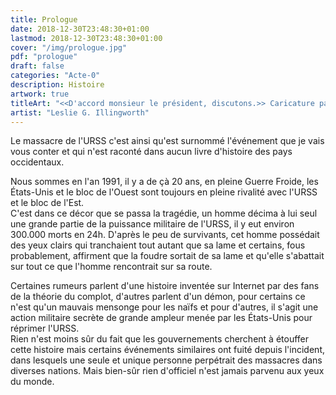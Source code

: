 ```yaml
---
title: Prologue
date: 2018-12-30T23:48:30+01:00
lastmod: 2018-12-30T23:48:30+01:00
cover: "/img/prologue.jpg"
pdf: "prologue"
draft: false
categories: "Acte-0"
description: Histoire
artwork: true
titleArt: "<<D'accord monsieur le président, discutons.>> Caricature paru dans le Daily Mail le 29 octobre 1962"
artist: "Leslie G. Illingworth"
---
```

Le massacre de l'URSS c'est ainsi qu'est surnommé l'événement que je vais vous conter et qui n'est raconté dans aucun livre d'histoire des pays occidentaux.  
  
Nous sommes en l'an 1991, il y a de çà 20 ans, en pleine Guerre Froide, les États-Unis et le bloc de l'Ouest sont toujours en pleine rivalité avec l'URSS et le bloc de l'Est.   
C'est dans ce décor que se passa la tragédie, un homme décima à lui seul une grande partie de la puissance militaire de l'URSS, il y eut environ 300.000 morts en 24h. D'après le peu de survivants, cet homme possédait des yeux clairs qui tranchaient tout autant que sa lame et certains, fous probablement, affirment que la foudre sortait de sa lame et qu'elle s'abattait sur tout ce que l'homme rencontrait sur sa route.  
  
Certaines rumeurs parlent d'une histoire inventée sur Internet par des fans de la théorie du complot, d'autres parlent d'un démon, pour certains ce n'est qu'un mauvais mensonge pour les naïfs et pour d'autres, il s'agit une action militaire secrète de grande ampleur menée par les États-Unis pour réprimer l'URSS.   
Rien n'est moins sûr du fait que les gouvernements cherchent à étouffer cette histoire mais certains événements similaires ont fuité depuis l'incident, dans lesquels une seule et unique personne perpétrait des massacres dans diverses nations. Mais bien-sûr rien d'officiel n'est jamais parvenu aux yeux du monde.  

